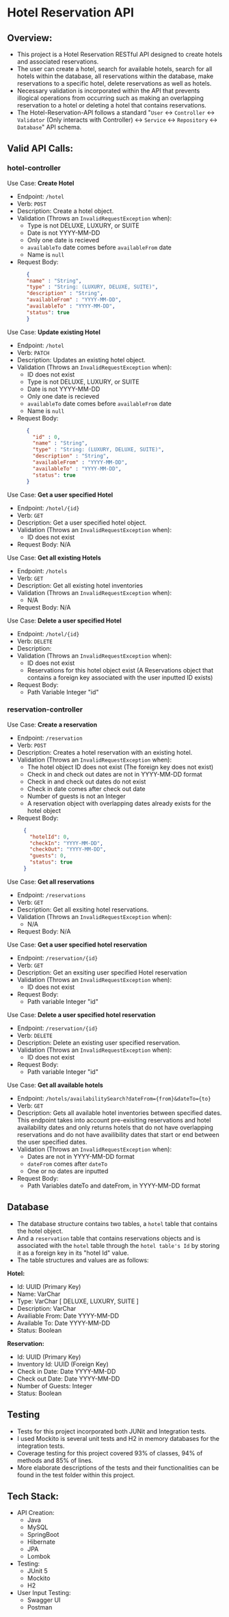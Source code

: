 # Hotel Reservation API

## Overview:

- This project is a Hotel Reservation RESTful API designed to create hotels and associated reservations.
- The user can create a hotel, search for available hotels, search for all hotels within the database, all reservations within the database, make reservations to a specific hotel, delete reservations as well as hotels.
- Necessary validation is incorporated within the API that prevents illogical operations from occurring such as making an overlapping reservation to a hotel or deleting a hotel that contains reservations.
- The Hotel-Reservation-API follows a standard "`User` <-> `Controller` <-> `Validator` (Only interacts with Controller) <-> `Service` <-> `Repository` <-> `Database`" API schema.

## Valid API Calls:

### hotel-controller

Use Case: **Create Hotel**
- Endpoint: `/hotel`
- Verb: `POST`
- Description: Create a hotel object.
- Validation (Throws an `InvalidRequestException` when):
    - Type is not DELUXE, LUXURY, or SUITE
    - Date is not YYYY-MM-DD
    - Only one date is recieved
    - `availableTo` date comes before `availableFrom` date
    - Name is `null`
- Request Body:
   ```json
      { 
      "name" : "String", 
      "type" : "String: (LUXURY, DELUXE, SUITE)", 
      "description" : "String",   
      "availableFrom" : "YYYY-MM-DD", 
      "availableTo" : "YYYY-MM-DD", 
      "status": true 
      }
   ```



Use Case: **Update existing Hotel**
- Endpoint: `/hotel`
- Verb: `PATCH`
- Description: Updates an existing hotel object.
- Validation (Throws an `InvalidRequestException` when):
    - ID does not exist
    - Type is not DELUXE, LUXURY, or SUITE
    - Date is not YYYY-MM-DD
    - Only one date is recieved
    - `availableTo` date comes before `availableFrom` date
    - Name is `null`
- Request Body:
  ```json
     { 
       "id" : 0, 
       "name" : "String", 
       "type" : "String: (LUXURY, DELUXE, SUITE)", 
       "description" : "String",   
       "availableFrom" : "YYYY-MM-DD", 
       "availableTo" : "YYYY-MM-DD",
       "status": true  
     }
   ```



Use Case: **Get a user specified Hotel**
- Endpoint: `/hotel/{id}`
- Verb: `GET`
- Description: Get a user specified hotel object.
- Validation (Throws an `InvalidRequestException` when):
    -  ID does not exist
-  Request Body: N/A


Use Case: **Get all existing Hotels**
- Endpoint: `/hotels`
- Verb: `GET`
- Description: Get all existing hotel inventories
- Validation (Throws an `InvalidRequestException` when):
    - N/A
-  Request Body: N/A


Use Case: **Delete a user specified Hotel**
- Endpoint: `/hotel/{id}`
- Verb: `DELETE`
- Description:
- Validation (Throws an `InvalidRequestException` when):
    - ID does not exist
    - Reservations for this hotel object exist (A Reservations object that contains a foreign key associated with the user inputted ID exists)
- Request Body:
    -  Path Variable Integer "id"

### reservation-controller

Use Case: **Create a reservation**
- Endpoint: `/reservation`
- Verb: `POST`
- Description: Creates a hotel reservation with an existing hotel.
- Validation (Throws an `InvalidRequestException` when):
    - The hotel object ID does not exist (The foreign key does not exist)
    - Check in and check out dates are not in YYYY-MM-DD format
    - Check in and check out dates do not exist
    - Check in date comes after check out date
    - Number of guests is not an Integer
    - A reservation object with overlapping dates already exists for the hotel object
- Request Body:
  ```json 
    {
      "hotelId": 0,
      "checkIn": "YYYY-MM-DD",
      "checkOut": "YYYY-MM-DD",
      "guests": 0, 
      "status": true
    } 
  ```

Use Case: **Get all reservations**
- Endpoint: `/reservations`
- Verb: `GET`
- Description: Get all exsiting hotel reservations.
- Validation (Throws an `InvalidRequestException` when):
    - N/A
-  Request Body: N/A


Use Case: **Get a user specified hotel reservation**
- Endpoint: `/reservation/{id}`
- Verb: `GET`
- Description: Get an exsiting user specified Hotel reservation
- Validation (Throws an `InvalidRequestException` when):
    - ID does not exist
- Request Body:
    -  Path variable Integer "id"


Use Case: **Delete a user specified hotel reservation**
- Endpoint: `/reservation/{id}`
- Verb: `DELETE`
- Description: Delete an existing user specified reservation.
- Validation (Throws an `InvalidRequestException` when):
    - ID does not exist
- Request Body:
    - Path variable Integer "id"


Use Case: **Get all available hotels**
- Endpoint: `/hotels/availabilitySearch?dateFrom={from}&dateTo={to}`
- Verb: `GET`
- Description: Gets all available hotel inventories between specified dates. This endpoint takes into account pre-exisiting reservations and hotel availability dates and only returns hotels that do not have overlapping reservations and do not have availibility dates that start or end between the user specified dates.
- Validation (Throws an `InvalidRequestException` when):
    - Dates are not in YYYY-MM-DD format
    - `dateFrom` comes after `dateTo`
    - One or no dates are inputted
- Request Body:
    - Path Variables dateTo and dateFrom, in YYYY-MM-DD format


## Database
- The database structure contains two tables, a `hotel` table that contains the hotel object.
- And a `reservation` table that contains reservations objects and is associated with the `hotel` table through the `hotel table's Id` by storing it as a foreign key in its "hotel Id" value.
- The table structures and values are as follows:

**Hotel:**
- Id: UUID (Primary Key)
- Name: VarChar
- Type: VarChar [ DELUXE, LUXURY, SUITE ]
- Description: VarChar
- Availiable From: Date YYYY-MM-DD
- Available To: Date YYYY-MM-DD
- Status: Boolean

**Reservation:**
-  Id: UUID (Primary Key)
-  Inventory Id: UUID (Foreign Key)
-  Check in Date: Date YYYY-MM-DD
-  Check out Date: Date YYYY-MM-DD
-  Number of Guests: Integer
-  Status: Boolean


## Testing
- Tests for this project incorporated both JUNit and Integration tests.
- I used Mockito is several unit tests and H2 in memory databases for the integration tests.
- Coverage testing for this project covered 93% of classes, 94% of methods and 85% of lines.
- More elaborate descriptions of the tests and their functionalities can be found in the test folder within this project.


## Tech Stack:

- API Creation:
    - Java
    - MySQL
    - SpringBoot
    - Hibernate
    - JPA
    - Lombok
- Testing:
    - JUnit 5
    - Mockito
    - H2
- User Input Testing:
    - Swagger UI
    - Postman